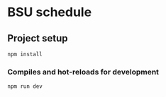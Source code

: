 # BSU schedule

## Project setup

```
npm install
```

### Compiles and hot-reloads for development

```
npm run dev
```
